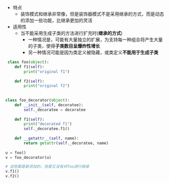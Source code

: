 - 特点
  - 装饰模式和继承非常像，但是装饰器模式不是采用继承的方式，而是动态的添加一些功能，比继承更加的灵活
- 适用性
  - 当不能采用生成子类的方法进行扩充时(**继承的方式**)
    - 一种情况是，可能有大量独立的扩展，为支持每一种组合将产生大量的子类，使得**子类数目呈爆炸性增长**
    - 另一种情况可能是因为类定义被隐藏，或类定义**不能用于生成子类**

```python
 class foo(object):
    def f1(self):
        print("original f1")
 
    def f2(self):
        print("original f2")
 
 
class foo_decorator(object):
    def __init__(self, decoratee):
        self._decoratee = decoratee
 
    def f1(self):
        print("decorated f1")
        self._decoratee.f1()
 
    def __getattr__(self, name):
        return getattr(self._decoratee, name)
 
u = foo()
v = foo_decorator(u)

# 这些都是新添加的，但是又没有对foo进行继承
v.f1()
v.f2() 
```

